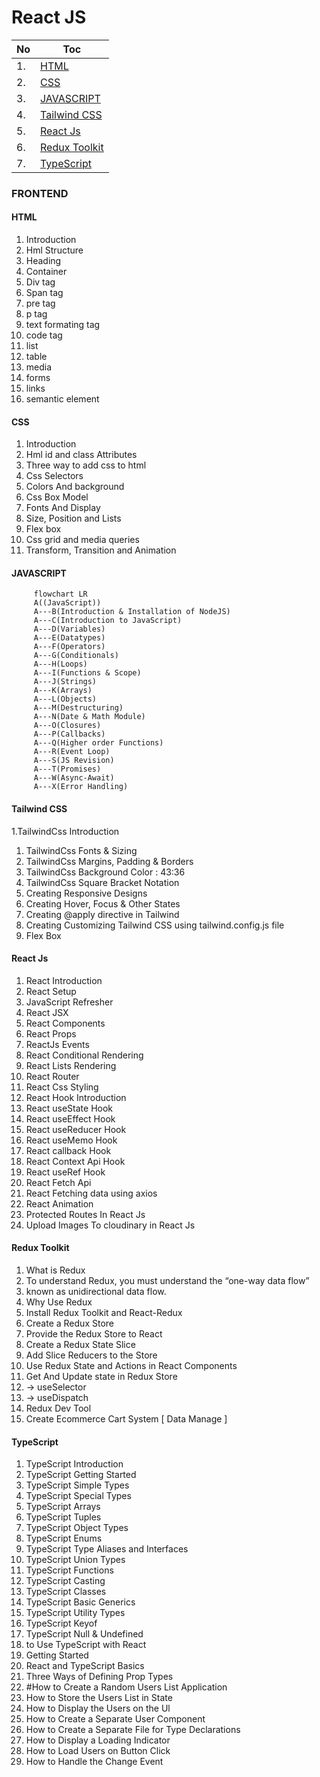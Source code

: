 # React JS
|No|Toc|
|---|---|
|1.|[HTML](#html)|
|2.|[CSS](#css)|
|3.|[JAVASCRIPT](#javascript)|
|4.|[Tailwind CSS](#tailwind-css)|
|5.|[React Js](#react-js)|
|6.|[Redux Toolkit](#redux-toolkit)|
|7.|[TypeScript](#typescript)|
### FRONTEND
   #### HTML
   1. Introduction
   1. Hml Structure
   1. Heading
   1. Container
   1. Div tag
   1. Span tag
   1. pre tag
   1. p tag
   1. text formating tag
   1. code tag
   1. list
   1. table
   1. media
   1. forms
   1. links
   1. semantic element
   
   #### CSS
   1. Introduction
   1. Hml id and class Attributes
   1. Three way to add css to html
   1. Css Selectors
   1. Colors And background
   1. Css Box Model
   1. Fonts And Display
   1. Size, Position and Lists
   1. Flex box
   1. Css grid and media queries
   1. Transform, Transition and Animation
   
   #### JAVASCRIPT
   ```mermaid
        flowchart LR
        A((JavaScript))
        A---B(Introduction & Installation of NodeJS)
        A---C(Introduction to JavaScript)
        A---D(Variables)
        A---E(Datatypes)
        A---F(Operators)
        A---G(Conditionals)
        A---H(Loops)
        A---I(Functions & Scope)
        A---J(Strings)
        A---K(Arrays)
        A---L(Objects)
        A---M(Destructuring)
        A---N(Date & Math Module)
        A---O(Closures)
        A---P(Callbacks)
        A---Q(Higher order Functions)
        A---R(Event Loop)
        A---S(JS Revision)
        A---T(Promises)
        A---W(Async-Await)
        A---X(Error Handling)

   ```
   
   #### Tailwind CSS
   1.TailwindCss Introduction
   1. TailwindCss Fonts & Sizing
   1. TailwindCss Margins, Padding & Borders
   1. TailwindCss Background Color : 43:36
   1. TailwindCss Square Bracket Notation
   1. Creating Responsive Designs
   1. Creating Hover, Focus & Other States
   1. Creating @apply directive in Tailwind
   1. Creating Customizing Tailwind CSS using tailwind.config.js file
   1. Flex Box

   #### React Js
   1. React Introduction
   1. React Setup
   1. JavaScript Refresher
   1. React JSX
   1. React Components
   1. React Props
   1. ReactJs Events
   1. React Conditional Rendering
   1. React Lists Rendering
   1. React Router
   1. React Css Styling
   1. React Hook Introduction
   1. React useState Hook
   1. React useEffect Hook
   1. React useReducer Hook
   1. React useMemo Hook
   1. React callback Hook
   1. React Context Api Hook
   1. React useRef Hook
   1. React Fetch Api
   1. React Fetching data using axios
   1. React Animation
   1. Protected Routes In React Js
   1. Upload Images To cloudinary in React Js
   
   #### Redux Toolkit
   1. What is Redux
   1. To understand Redux, you must understand the “one-way data flow”
   1. known as unidirectional data flow.
   1. Why Use Redux
   1. Install Redux Toolkit and React-Redux
   1. Create a Redux Store
   1. Provide the Redux Store to React
   1. Create a Redux State Slice
   1. Add Slice Reducers to the Store
   1. Use Redux State and Actions in React Components
   1.  Get And Update state in Redux Store
   1. -> useSelector
   1. -> useDispatch
   1. Redux Dev Tool
   1. Create Ecommerce Cart System [ Data Manage ]
   

   #### TypeScript
   1. TypeScript Introduction
   1. TypeScript Getting Started
   1. TypeScript Simple Types
   1. TypeScript Special Types
   1. TypeScript Arrays
   1. TypeScript Tuples
   1. TypeScript Object Types
   1. TypeScript Enums
   1. TypeScript Type Aliases and Interfaces
   1. TypeScript Union Types
   1. TypeScript Functions
   1. TypeScript Casting
   1. TypeScript Classes
   1. TypeScript Basic Generics
   1. TypeScript Utility Types
   1. TypeScript Keyof
   1. TypeScript Null & Undefined
   1. to Use TypeScript with React
   1. Getting Started
   1. React and TypeScript Basics
   1. Three Ways of Defining Prop Types
   1. #How to Create a Random Users List Application
   1. How to Store the Users List in State
   1. How to Display the Users on the Ul
   1. How to Create a Separate User Component
   1. How to Create a Separate File for Type Declarations
   1. How to Display a Loading Indicator
   1. How to Load Users on Button Click
   1. How to Handle the Change Event